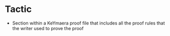 # Tactic

- Section within a KeYmaera proof file that includes all the proof rules that
  the writer used to prove the proof
